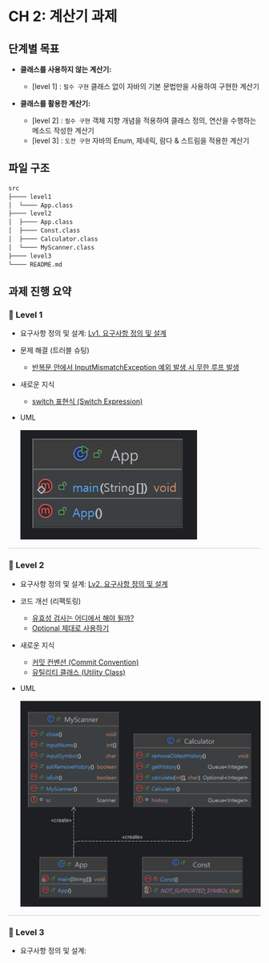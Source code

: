 # CH 2: 계산기 과제

## 단계별 목표
- **클래스를 사용하지 않는 계산기:**
  - [level 1] : `필수 구현` 클래스 없이 자바의 기본 문법만을 사용하여 구현한 계산기


- **클래스를 활용한 계산기:**
  - [level 2] : `필수 구현` 객체 지향 개념을 적용하여 클래스 정의, 연산을 수행하는 메소드 작성한 계산기
  - [level 3] : `도전 구현` 자바의 Enum, 제네릭, 람다 & 스트림을 적용한 계산기


## 파일 구조
```bash
src
├──── level1
│  └──── App.class
├──── level2
│  ├──── App.class
│  ├──── Const.class
│  ├──── Calculator.class
│  └──── MyScanner.class
├──── level3
└──── README.md
```
## 과제 진행 요약
### 🌱 Level 1
- 요구사항 정의 및 설계: [Lv1. 요구사항 정의 및 설계](https://gajicoding.tistory.com/173)
- 문제 해결 (트러블 슈팅)
  - [반복문 안에서 InputMismatchException 예외 발생 시 무한 루프 발생](https://gajicoding.tistory.com/174)
- 새로운 지식
  - [switch 표현식 (Switch Expression)](https://gajicoding.tistory.com/175)


- UML <br/><br/>
![uml_level1](./images/uml_level1.png)
<hr style="border: 0; height: 1px; background: #ccc;" />


### 🌿 Level 2
- 요구사항 정의 및 설계: [Lv2. 요구사항 정의 및 설계](https://gajicoding.tistory.com/179)
- 코드 개선 (리팩토링)
  - [유효성 검사는 어디에서 해야 될까?](https://gajicoding.tistory.com/178)
  - [Optional 제대로 사용하기](https://gajicoding.tistory.com/180)
- 새로운 지식
  - [커밋 컨벤션 (Commit Convention)](https://gajicoding.tistory.com/176)
  - [유틸리티 클래스 (Utility Class)](https://gajicoding.tistory.com/177)


- UML <br/><br/>
![uml_level1](./images/uml_level2.png)
<hr style="border: 0; height: 1px; background: #ccc;" />


### 🌳 Level 3
- 요구사항 정의 및 설계: 

